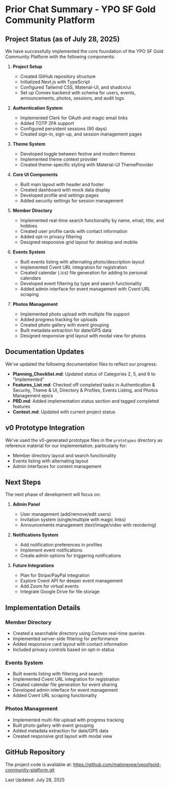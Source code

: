 # Prior Chat Summary - YPO SF Gold Community Platform

## Project Status (as of July 28, 2025)

We have successfully implemented the core foundation of the YPO SF Gold Community Platform with the following components:

1. **Project Setup**
   - Created GitHub repository structure
   - Initialized Next.js with TypeScript
   - Configured Tailwind CSS, Material-UI, and shadcn/ui
   - Set up Convex backend with schema for users, events, announcements, photos, sessions, and audit logs

2. **Authentication System**
   - Implemented Clerk for OAuth and magic email links
   - Added TOTP 2FA support
   - Configured persistent sessions (90 days)
   - Created sign-in, sign-up, and session management pages

3. **Theme System**
   - Developed toggle between festive and modern themes
   - Implemented theme context provider
   - Created theme-specific styling with Material-UI ThemeProvider

4. **Core UI Components**
   - Built main layout with header and footer
   - Created dashboard with mock data display
   - Developed profile and settings pages
   - Added security settings for session management

5. **Member Directory**
   - Implemented real-time search functionality by name, email, title, and hobbies
   - Created user profile cards with contact information
   - Added opt-in privacy filtering
   - Designed responsive grid layout for desktop and mobile

6. **Events System**
   - Built events listing with alternating photo/description layout
   - Implemented Cvent URL integration for registration
   - Created calendar (.ics) file generation for adding to personal calendars
   - Developed event filtering by type and search functionality
   - Added admin interface for event management with Cvent URL scraping

7. **Photos Management**
   - Implemented photo upload with multiple file support
   - Added progress tracking for uploads
   - Created photo gallery with event grouping
   - Built metadata extraction for date/GPS data
   - Designed responsive grid layout with modal view for photos

## Documentation Updates

We've updated the following documentation files to reflect our progress:

- **Planning_Checklist.md**: Updated status of Categories 2, 5, and 6 to "Implemented"
- **Features_List.md**: Checked off completed tasks in Authentication & Security, Theme & UI, Directory & Profiles, Events Listing, and Photos Management epics
- **PRD.md**: Added implementation status section and tagged completed features
- **Context.md**: Updated with current project status

## v0 Prototype Integration

We've used the v0-generated prototype files in the `prototypes` directory as reference material for our implementation, particularly for:

- Member directory layout and search functionality
- Events listing with alternating layout
- Admin interfaces for content management

## Next Steps

The next phase of development will focus on:

1. **Admin Panel**
   - User management (add/remove/edit users)
   - Invitation system (single/multiple with magic links)
   - Announcements management (text/image/video with reordering)

2. **Notifications System**
   - Add notification preferences in profiles
   - Implement event notifications
   - Create admin options for triggering notifications

3. **Future Integrations**
   - Plan for Stripe/PayPal integration
   - Explore Cvent API for deeper event management
   - Add Zoom for virtual events
   - Integrate Google Drive for file storage

## Implementation Details

### Member Directory
- Created a searchable directory using Convex real-time queries
- Implemented server-side filtering for performance
- Added responsive card layout with contact information
- Included privacy controls based on opt-in status

### Events System
- Built events listing with filtering and search
- Implemented Cvent URL integration for registration
- Created calendar file generation for event sharing
- Developed admin interface for event management
- Added Cvent URL scraping functionality

### Photos Management
- Implemented multi-file upload with progress tracking
- Built photo gallery with event grouping
- Added metadata extraction for date/GPS data
- Created responsive grid layout with modal view

## GitHub Repository

The project code is available at: https://github.com/maloneype/yposfgold-community-platform.git

Last Updated: July 28, 2025 